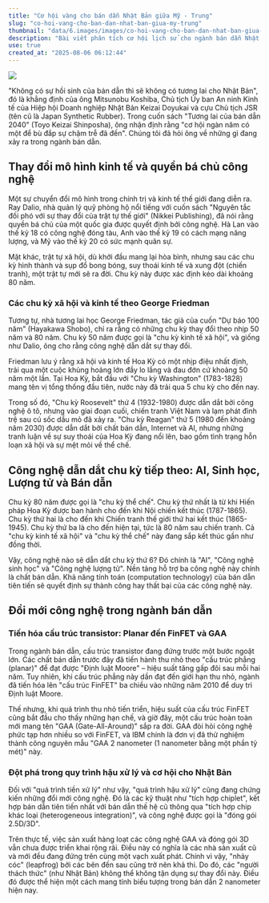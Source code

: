 ```yaml
---
title: "Cơ hội vàng cho bán dẫn Nhật Bản giữa Mỹ - Trung"
slug: "co-hoi-vang-cho-ban-dan-nhat-ban-giua-my-trung"
thumbnail: "data/6.images/images/co-hoi-vang-cho-ban-dan-nhat-ban-giua-my-trung.webp"
description: "Bài viết phân tích cơ hội lịch sử cho ngành bán dẫn Nhật Bản trong bối cảnh cạnh tranh Mỹ-Trung, tập trung vào các đổi mới công nghệ và chiến lược cạnh tranh."
use: true
created_at: "2025-08-06 06:12:44"
---
```


![](/images/20250806-00137726-wedge-000-1-view.webp)

"Không có sự hồi sinh của bán dẫn thì sẽ không có tương lai cho Nhật Bản", đó là khẳng định của ông Mitsunobu Koshiba, Chủ tịch Ủy ban An ninh Kinh tế của Hiệp hội Doanh nghiệp Nhật Bản Keizai Doyukai và cựu Chủ tịch JSR (tên cũ là Japan Synthetic Rubber). Trong cuốn sách "Tương lai của bán dẫn 2040" (Toyo Keizai Shinposha), ông nhận định rằng "cơ hội ngàn năm có một để bù đắp sự chậm trễ đã đến". Chúng tôi đã hỏi ông về những gì đang xảy ra trong ngành bán dẫn.

## Thay đổi mô hình kinh tế và quyền bá chủ công nghệ

Một sự chuyển đổi mô hình trong chính trị và kinh tế thế giới đang diễn ra. Ray Dalio, nhà quản lý quỹ phòng hộ nổi tiếng với cuốn sách "Nguyên tắc đối phó với sự thay đổi của trật tự thế giới" (Nikkei Publishing), đã nói rằng quyền bá chủ của một quốc gia được quyết định bởi công nghệ. Hà Lan vào thế kỷ 18 có công nghệ đóng tàu, Anh vào thế kỷ 19 có cách mạng năng lượng, và Mỹ vào thế kỷ 20 có sức mạnh quân sự.

Mặt khác, trật tự xã hội, dù khởi đầu mang lại hòa bình, nhưng sau các chu kỳ hình thành và sụp đổ bong bóng, suy thoái kinh tế và xung đột (chiến tranh), một trật tự mới sẽ ra đời. Chu kỳ này được xác định kéo dài khoảng 80 năm.

### Các chu kỳ xã hội và kinh tế theo George Friedman

Tương tự, nhà tương lai học George Friedman, tác giả của cuốn "Dự báo 100 năm" (Hayakawa Shobo), chỉ ra rằng có những chu kỳ thay đổi theo nhịp 50 năm và 80 năm. Chu kỳ 50 năm được gọi là "chu kỳ kinh tế xã hội", và giống như Dalio, ông cho rằng công nghệ dẫn dắt sự thay đổi.

Friedman lưu ý rằng xã hội và kinh tế Hoa Kỳ có một nhịp điệu nhất định, trải qua một cuộc khủng hoảng lớn đầy lo lắng và đau đớn cứ khoảng 50 năm một lần. Tại Hoa Kỳ, bắt đầu với "Chu kỳ Washington" (1783-1828) mang tên vị tổng thống đầu tiên, nước này đã trải qua 5 chu kỳ cho đến nay.

Trong số đó, "Chu kỳ Roosevelt" thứ 4 (1932-1980) được dẫn dắt bởi công nghệ ô tô, nhưng vào giai đoạn cuối, chiến tranh Việt Nam và lạm phát đình trệ sau cú sốc dầu mỏ đã xảy ra. "Chu kỳ Reagan" thứ 5 (1980 đến khoảng năm 2030) được dẫn dắt bởi chất bán dẫn, Internet và AI, nhưng những tranh luận về sự suy thoái của Hoa Kỳ đang nổi lên, bao gồm tình trạng hỗn loạn xã hội và sự mệt mỏi về thể chế.

## Công nghệ dẫn dắt chu kỳ tiếp theo: AI, Sinh học, Lượng tử và Bán dẫn

Chu kỳ 80 năm được gọi là "chu kỳ thể chế". Chu kỳ thứ nhất là từ khi Hiến pháp Hoa Kỳ được ban hành cho đến khi Nội chiến kết thúc (1787-1865). Chu kỳ thứ hai là cho đến khi Chiến tranh thế giới thứ hai kết thúc (1865-1945). Chu kỳ thứ ba là cho đến hiện tại, tức là 80 năm sau chiến tranh. Cả "chu kỳ kinh tế xã hội" và "chu kỳ thể chế" này đang sắp kết thúc gần như đồng thời.

Vậy, công nghệ nào sẽ dẫn dắt chu kỳ thứ 6? Đó chính là "AI", "Công nghệ sinh học" và "Công nghệ lượng tử". Nền tảng hỗ trợ ba công nghệ này chính là chất bán dẫn. Khả năng tính toán (computation technology) của bán dẫn tiên tiến sẽ quyết định sự thành công hay thất bại của các công nghệ này.

## Đổi mới công nghệ trong ngành bán dẫn

### Tiến hóa cấu trúc transistor: Planar đến FinFET và GAA

Trong ngành bán dẫn, cấu trúc transistor đang đứng trước một bước ngoặt lớn. Các chất bán dẫn trước đây đã tiến hành thu nhỏ theo "cấu trúc phẳng (planar)" để đạt được "Định luật Moore" – hiệu suất tăng gấp đôi sau mỗi hai năm. Tuy nhiên, khi cấu trúc phẳng này dần đạt đến giới hạn thu nhỏ, ngành đã tiến hóa lên "cấu trúc FinFET" ba chiều vào những năm 2010 để duy trì Định luật Moore.

Thế nhưng, khi quá trình thu nhỏ tiến triển, hiệu suất của cấu trúc FinFET cũng bắt đầu cho thấy những hạn chế, và giờ đây, một cấu trúc hoàn toàn mới mang tên "GAA (Gate-All-Around)" sắp ra đời. GAA đòi hỏi công nghệ phức tạp hơn nhiều so với FinFET, và IBM chính là đơn vị đã thử nghiệm thành công nguyên mẫu "GAA 2 nanometer (1 nanometer bằng một phần tỷ mét)" này.

### Đột phá trong quy trình hậu xử lý và cơ hội cho Nhật Bản

Đối với "quá trình tiền xử lý" như vậy, "quá trình hậu xử lý" cũng đang chứng kiến những đổi mới công nghệ. Đó là các kỹ thuật như "tích hợp chiplet", kết hợp bán dẫn tiên tiến nhất với bán dẫn thế hệ cũ thông qua "tích hợp chip khác loại (heterogeneous integration)", và công nghệ được gọi là "đóng gói 2.5D/3D".

Trên thực tế, việc sản xuất hàng loạt các công nghệ GAA và đóng gói 3D vẫn chưa được triển khai rộng rãi. Điều này có nghĩa là các nhà sản xuất cũ và mới đều đang đứng trên cùng một vạch xuất phát. Chính vì vậy, "nhảy cóc" (leapfrog) bởi các bên đến sau cũng trở nên khả thi. Do đó, các "người thách thức" (như Nhật Bản) không thể không tận dụng sự thay đổi này. Điều đó được thể hiện một cách mang tính biểu tượng trong bán dẫn 2 nanometer hiện nay.